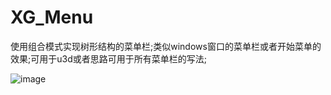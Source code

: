 # XG_Menu
使用组合模式实现树形结构的菜单栏;类似windows窗口的菜单栏或者开始菜单的效果;可用于u3d或者思路可用于所有菜单栏的写法;

![image](https://github.com/jiaxiaogang/XG_Menu/blob/master/demo.png?raw=true)  
